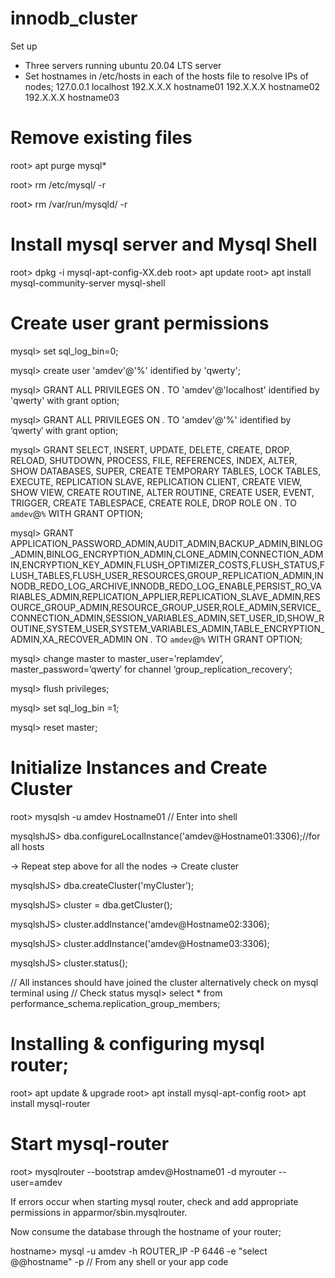 # innodb_cluster
 
 Set up

- Three servers running ubuntu 20.04 LTS server
- Set hostnames in /etc/hosts in each of the hosts file to resolve IPs of nodes; 
    127.0.0.1 localhost
    192.X.X.X  hostname01
    192.X.X.X  hostname02
    192.X.X.X  hostname03
 

# Remove existing files

root> apt purge mysql*

root> rm /etc/mysql/ -r

root> rm /var/run/mysqld/ -r

# Install mysql server and Mysql Shell

root> dpkg -i mysql-apt-config-XX.deb
root> apt update
root> apt install mysql-community-server mysql-shell

# Create user grant permissions

mysql> set sql_log_bin=0;

mysql> create user 'amdev'@'%' identified by 'qwerty';

mysql> GRANT ALL PRIVILEGES ON *.* TO 'amdev'@'localhost' identified by 'qwerty' with grant option;

mysql> GRANT ALL PRIVILEGES ON *.* TO 'amdev'@'%' identified by ‘qwerty′ with grant option;

mysql> GRANT SELECT, INSERT, UPDATE, DELETE, CREATE, DROP, RELOAD, SHUTDOWN, PROCESS, FILE, REFERENCES, INDEX, ALTER, SHOW DATABASES, SUPER, CREATE TEMPORARY TABLES, LOCK TABLES, EXECUTE, REPLICATION SLAVE, REPLICATION CLIENT, CREATE VIEW, SHOW VIEW, CREATE ROUTINE, ALTER ROUTINE, CREATE USER, EVENT, TRIGGER, CREATE TABLESPACE, CREATE ROLE, DROP ROLE ON *.* TO `amdev`@`%` WITH GRANT OPTION;

mysql> GRANT APPLICATION_PASSWORD_ADMIN,AUDIT_ADMIN,BACKUP_ADMIN,BINLOG_ADMIN,BINLOG_ENCRYPTION_ADMIN,CLONE_ADMIN,CONNECTION_ADMIN,ENCRYPTION_KEY_ADMIN,FLUSH_OPTIMIZER_COSTS,FLUSH_STATUS,FLUSH_TABLES,FLUSH_USER_RESOURCES,GROUP_REPLICATION_ADMIN,INNODB_REDO_LOG_ARCHIVE,INNODB_REDO_LOG_ENABLE,PERSIST_RO_VARIABLES_ADMIN,REPLICATION_APPLIER,REPLICATION_SLAVE_ADMIN,RESOURCE_GROUP_ADMIN,RESOURCE_GROUP_USER,ROLE_ADMIN,SERVICE_CONNECTION_ADMIN,SESSION_VARIABLES_ADMIN,SET_USER_ID,SHOW_ROUTINE,SYSTEM_USER,SYSTEM_VARIABLES_ADMIN,TABLE_ENCRYPTION_ADMIN,XA_RECOVER_ADMIN ON *.* TO `amdev`@`%` WITH GRANT OPTION;

mysql> change master to master_user=’replamdev’, master_password=’qwerty′ for channel ‘group_replication_recovery’;

mysql> flush privileges;

mysql> set sql_log_bin =1;

mysql> reset master;

# Initialize Instances and Create Cluster

root> mysqlsh -u amdev Hostname01 // Enter into shell 

mysqlshJS> dba.configureLocalInstance('amdev@Hostname01:3306);//for all hosts

-> Repeat step above for all the nodes
-> Create cluster

mysqlshJS> dba.createCluster('myCluster');

mysqlshJS> cluster = dba.getCluster();

mysqlshJS> cluster.addInstance('amdev@Hostname02:3306);

mysqlshJS> cluster.addInstance('amdev@Hostname03:3306);

mysqlshJS> cluster.status();

// All instances should have joined the cluster
alternatively check on mysql terminal using
// Check status
mysql> select * from performance_schema.replication_group_members;

# Installing & configuring mysql router;

root> apt update & upgrade
root> apt install mysql-apt-config
root> apt install mysql-router

# Start mysql-router 
root> mysqlrouter --bootstrap amdev@Hostname01 -d myrouter --user=amdev

If errors occur when starting mysql router, check and add appropriate permissions in apparmor/sbin.mysqlrouter.

Now consume the database through the hostname of your router;

hostname> mysql -u amdev -h ROUTER_IP -P 6446 -e "select @@hostname" -p // From any shell or your app code


